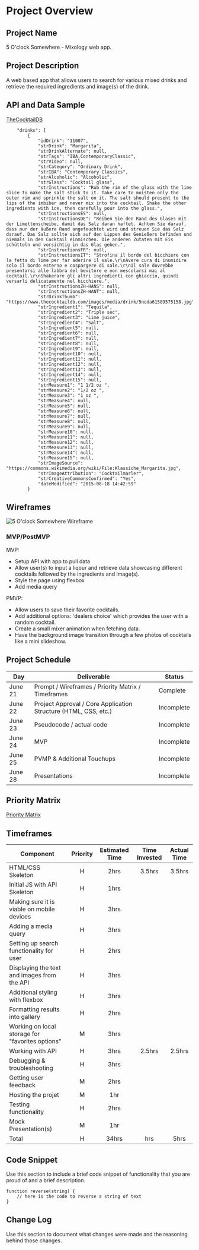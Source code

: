 # Project Overview

## Project Name

5 O'clock Somewhere - Mixology web app. 

## Project Description

A web based app that allows users to search for various mixed drinks and retrieve the required ingredients and image(s) of the drink.

## API and Data Sample
[TheCocktailDB](https://www.thecocktaildb.com/api.php)
``` {
    "drinks": [
        {
            "idDrink": "11007",
            "strDrink": "Margarita",
            "strDrinkAlternate": null,
            "strTags": "IBA,ContemporaryClassic",
            "strVideo": null,
            "strCategory": "Ordinary Drink",
            "strIBA": "Contemporary Classics",
            "strAlcoholic": "Alcoholic",
            "strGlass": "Cocktail glass",
            "strInstructions": "Rub the rim of the glass with the lime slice to make the salt stick to it. Take care to moisten only the outer rim and sprinkle the salt on it. The salt should present to the lips of the imbiber and never mix into the cocktail. Shake the other ingredients with ice, then carefully pour into the glass.",
            "strInstructionsES": null,
            "strInstructionsDE": "Reiben Sie den Rand des Glases mit der Limettenscheibe, damit das Salz daran haftet. Achten Sie darauf, dass nur der äußere Rand angefeuchtet wird und streuen Sie das Salz darauf. Das Salz sollte sich auf den Lippen des Genießers befinden und niemals in den Cocktail einmischen. Die anderen Zutaten mit Eis schütteln und vorsichtig in das Glas geben.",
            "strInstructionsFR": null,
            "strInstructionsIT": "Strofina il bordo del bicchiere con la fetta di lime per far aderire il sale.\r\nAvere cura di inumidire solo il bordo esterno e cospargere di sale.\r\nIl sale dovrebbe presentarsi alle labbra del bevitore e non mescolarsi mai al cocktail.\r\nShakerare gli altri ingredienti con ghiaccio, quindi versarli delicatamente nel bicchiere.",
            "strInstructionsZH-HANS": null,
            "strInstructionsZH-HANT": null,
            "strDrinkThumb": "https://www.thecocktaildb.com/images/media/drink/5noda61589575158.jpg",
            "strIngredient1": "Tequila",
            "strIngredient2": "Triple sec",
            "strIngredient3": "Lime juice",
            "strIngredient4": "Salt",
            "strIngredient5": null,
            "strIngredient6": null,
            "strIngredient7": null,
            "strIngredient8": null,
            "strIngredient9": null,
            "strIngredient10": null,
            "strIngredient11": null,
            "strIngredient12": null,
            "strIngredient13": null,
            "strIngredient14": null,
            "strIngredient15": null,
            "strMeasure1": "1 1/2 oz ",
            "strMeasure2": "1/2 oz ",
            "strMeasure3": "1 oz ",
            "strMeasure4": null,
            "strMeasure5": null,
            "strMeasure6": null,
            "strMeasure7": null,
            "strMeasure8": null,
            "strMeasure9": null,
            "strMeasure10": null,
            "strMeasure11": null,
            "strMeasure12": null,
            "strMeasure13": null,
            "strMeasure14": null,
            "strMeasure15": null,
            "strImageSource": "https://commons.wikimedia.org/wiki/File:Klassiche_Margarita.jpg",
            "strImageAttribution": "Cocktailmarler",
            "strCreativeCommonsConfirmed": "Yes",
            "dateModified": "2015-08-18 14:42:59"
        }
```        

## Wireframes

![5 O'clock Somewhere Wireframe](https://i.imgur.com/RLYPeJi.png)

### MVP/PostMVP

MVP: 
- Setup API with app to pull data
- Allow user(s) to input a liqour and retrieve data showcasing different cocktails followed by the ingredients and image(s).  
- Style the page using flexbox
- Add media query 

PMVP:
- Allow users to save their favorite cocktails.
- Add additional options: 'dealers choice' which provides the user with a random cocktail.
- Create a small mixer animation when fetching data.
- Have the background image transition through a few photos of cocktails like a mini slideshow.

## Project Schedule

|  Day | Deliverable | Status
|---|---| ---|
|June 21| Prompt / Wireframes / Priority Matrix / Timeframes | Complete
|June 22| Project Approval / Core Application Structure (HTML, CSS, etc.) | Incomplete
|June 23| Pseudocode / actual code | Incomplete
|June 24| MVP  | Incomplete
|June 25| PVMP & Additional Touchups | Incomplete
|June 28| Presentations | Incomplete

## Priority Matrix
[Priority Matrix](https://i.imgur.com/Q6mfwFa.png)

## Timeframes

| Component | Priority | Estimated Time | Time Invested | Actual Time |
| --- | :---: |  :---: | :---: | :---: |
| HTML/CSS Skeleton | H | 2hrs | 3.5hrs | 3.5hrs |
| Initial JS with API Skeleton | H | 1hrs |
| Making sure it is viable on mobile devices | H | 3hrs |
| Adding a media query | H | 3hrs |
| Setting up search functionality for user | H | 2hrs |
| Displaying the text and images from the API | H | 3hrs | 
| Additional styling with flexbox | H | 3hrs |
| Formatting results into gallery | H | 2hrs |
| Working on local storage for "favorites options" | M | 3hrs | 
| Working with API | H | 3hrs | 2.5hrs | 2.5hrs |
| Debugging & troubleshooting | H | 3hrs |
| Getting user feedback | M | 2hrs |
| Hosting the projet | M | 1hr | 
| Testing functionality | H | 2hrs |
| Mock Presentation(s) | M | 1hr |
| Total | H | 34hrs| hrs | 5hrs |

## Code Snippet

Use this section to include a brief code snippet of functionality that you are proud of and a brief description.  

```
function reverse(string) {
	// here is the code to reverse a string of text
}
```

## Change Log
 Use this section to document what changes were made and the reasoning behind those changes.  
